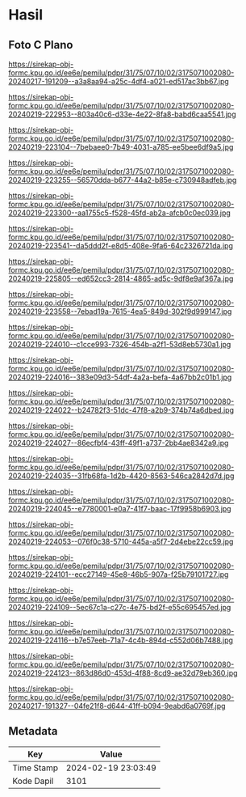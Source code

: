 # Hasil

## Foto C Plano

https://sirekap-obj-formc.kpu.go.id/ee6e/pemilu/pdpr/31/75/07/10/02/3175071002080-20240217-191209--a3a8aa94-a25c-4df4-a021-ed517ac3bb67.jpg

https://sirekap-obj-formc.kpu.go.id/ee6e/pemilu/pdpr/31/75/07/10/02/3175071002080-20240219-222953--803a40c6-d33e-4e22-8fa8-babd6caa5541.jpg

https://sirekap-obj-formc.kpu.go.id/ee6e/pemilu/pdpr/31/75/07/10/02/3175071002080-20240219-223104--7bebaee0-7b49-4031-a785-ee5bee6df9a5.jpg

https://sirekap-obj-formc.kpu.go.id/ee6e/pemilu/pdpr/31/75/07/10/02/3175071002080-20240219-223255--56570dda-b677-44a2-b85e-c730948adfeb.jpg

https://sirekap-obj-formc.kpu.go.id/ee6e/pemilu/pdpr/31/75/07/10/02/3175071002080-20240219-223300--aa1755c5-f528-45fd-ab2a-afcb0c0ec039.jpg

https://sirekap-obj-formc.kpu.go.id/ee6e/pemilu/pdpr/31/75/07/10/02/3175071002080-20240219-223541--da5ddd2f-e8d5-408e-9fa6-64c2326721da.jpg

https://sirekap-obj-formc.kpu.go.id/ee6e/pemilu/pdpr/31/75/07/10/02/3175071002080-20240219-225805--ed652cc3-2814-4865-ad5c-9df8e9af367a.jpg

https://sirekap-obj-formc.kpu.go.id/ee6e/pemilu/pdpr/31/75/07/10/02/3175071002080-20240219-223558--7ebad19a-7615-4ea5-849d-302f9d999147.jpg

https://sirekap-obj-formc.kpu.go.id/ee6e/pemilu/pdpr/31/75/07/10/02/3175071002080-20240219-224010--c1cce993-7326-454b-a2f1-53d8eb5730a1.jpg

https://sirekap-obj-formc.kpu.go.id/ee6e/pemilu/pdpr/31/75/07/10/02/3175071002080-20240219-224016--383e09d3-54df-4a2a-befa-4a67bb2c01b1.jpg

https://sirekap-obj-formc.kpu.go.id/ee6e/pemilu/pdpr/31/75/07/10/02/3175071002080-20240219-224022--b24782f3-51dc-47f8-a2b9-374b74a6dbed.jpg

https://sirekap-obj-formc.kpu.go.id/ee6e/pemilu/pdpr/31/75/07/10/02/3175071002080-20240219-224027--86ecfbf4-43ff-49f1-a737-2bb4ae8342a9.jpg

https://sirekap-obj-formc.kpu.go.id/ee6e/pemilu/pdpr/31/75/07/10/02/3175071002080-20240219-224035--31fb68fa-1d2b-4420-8563-546ca2842d7d.jpg

https://sirekap-obj-formc.kpu.go.id/ee6e/pemilu/pdpr/31/75/07/10/02/3175071002080-20240219-224045--e7780001-e0a7-41f7-baac-17f9958b6903.jpg

https://sirekap-obj-formc.kpu.go.id/ee6e/pemilu/pdpr/31/75/07/10/02/3175071002080-20240219-224053--076f0c38-5710-445a-a5f7-2d4ebe22cc59.jpg

https://sirekap-obj-formc.kpu.go.id/ee6e/pemilu/pdpr/31/75/07/10/02/3175071002080-20240219-224101--ecc27149-45e8-46b5-907a-f25b79101727.jpg

https://sirekap-obj-formc.kpu.go.id/ee6e/pemilu/pdpr/31/75/07/10/02/3175071002080-20240219-224109--5ec67c1a-c27c-4e75-bd2f-e55c695457ed.jpg

https://sirekap-obj-formc.kpu.go.id/ee6e/pemilu/pdpr/31/75/07/10/02/3175071002080-20240219-224116--b7e57eeb-71a7-4c4b-894d-c552d06b7488.jpg

https://sirekap-obj-formc.kpu.go.id/ee6e/pemilu/pdpr/31/75/07/10/02/3175071002080-20240219-224123--863d86d0-453d-4f88-8cd9-ae32d79eb360.jpg

https://sirekap-obj-formc.kpu.go.id/ee6e/pemilu/pdpr/31/75/07/10/02/3175071002080-20240217-191327--04fe21f8-d644-41ff-b094-9eabd6a0769f.jpg


## Metadata

| Key        | Value               |
| ---------- | ------------------- |
| Time Stamp | 2024-02-19 23:03:49 |
| Kode Dapil | 3101                |



